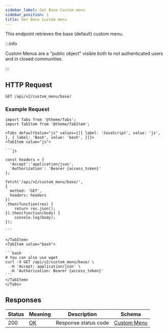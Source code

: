 ```yaml
---
sidebar_label: Get Base Custom menu
sidebar_position: 1
title: Get Base Custom menu
---
```


This endpoint retrieves the base (default) custom menu.


:::info

Custom Menus are a "public object" visible both to not authenticated users and in closed communities.

:::


## HTTP Request

`GET /api/v2/custom_menu/base/`


### Example Request

````mdx-code-block
import Tabs from '@theme/Tabs';
import TabItem from '@theme/TabItem';

<Tabs defaultValue="js" values={[{ label: 'JavaScript', value: 'js', }, { label: 'Bash', value: 'bash', }]}>
<TabItem value="js">

```js

const headers = {
  'Accept':'application/json',
  'Authorization': 'Bearer {access_token}'
};

fetch('/api/v2/custom_menu/base/',
{
  method: 'GET',
  headers: headers
})
.then(function(res) {
    return res.json();
}).then(function(body) {
    console.log(body);
});

```

</TabItem>
<TabItem value="bash">

```bash
# You can also use wget
curl -X GET /api/v2/custom_menu/base/ \
  -H 'Accept: application/json' \
  -H 'Authorization: Bearer {access_token}'
```
</TabItem>
</Tabs>
````

## Responses
| Status | Meaning                                                 | Description          | Schema                                                   |
|--------|---------------------------------------------------------|----------------------|----------------------------------------------------------|
| 200    | [OK](https://tools.ietf.org/html/rfc7231#section-6.3.1) | Response status code | [Custom Menu](/docs/apireference/v2/schemas/custom_menu) |

